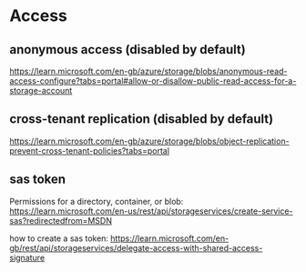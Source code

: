 # Access

## anonymous access (disabled by default)
https://learn.microsoft.com/en-gb/azure/storage/blobs/anonymous-read-access-configure?tabs=portal#allow-or-disallow-public-read-access-for-a-storage-account

## cross-tenant replication (disabled by default)
https://learn.microsoft.com/en-gb/azure/storage/blobs/object-replication-prevent-cross-tenant-policies?tabs=portal

## sas token
Permissions for a directory, container, or blob: 
https://learn.microsoft.com/en-us/rest/api/storageservices/create-service-sas?redirectedfrom=MSDN

how to create a sas token:
https://learn.microsoft.com/en-gb/rest/api/storageservices/delegate-access-with-shared-access-signature
